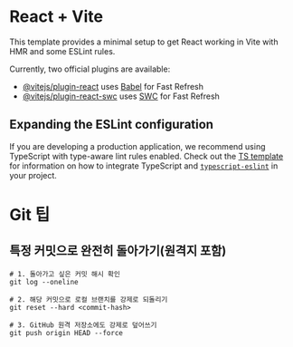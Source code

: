 # React + Vite

This template provides a minimal setup to get React working in Vite with HMR and some ESLint rules.

Currently, two official plugins are available:

- [@vitejs/plugin-react](https://github.com/vitejs/vite-plugin-react/blob/main/packages/plugin-react) uses [Babel](https://babeljs.io/) for Fast Refresh
- [@vitejs/plugin-react-swc](https://github.com/vitejs/vite-plugin-react/blob/main/packages/plugin-react-swc) uses [SWC](https://swc.rs/) for Fast Refresh

## Expanding the ESLint configuration

If you are developing a production application, we recommend using TypeScript with type-aware lint rules enabled. Check out the [TS template](https://github.com/vitejs/vite/tree/main/packages/create-vite/template-react-ts) for information on how to integrate TypeScript and [`typescript-eslint`](https://typescript-eslint.io) in your project.

# Git 팁
## 특정 커밋으로 완전히 돌아가기(원격지 포함)
```git
# 1. 돌아가고 싶은 커밋 해시 확인
git log --oneline

# 2. 해당 커밋으로 로컬 브랜치를 강제로 되돌리기
git reset --hard <commit-hash>

# 3. GitHub 원격 저장소에도 강제로 덮어쓰기
git push origin HEAD --force
```